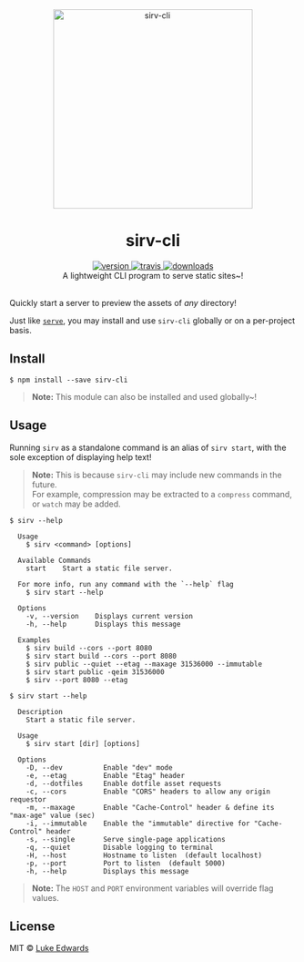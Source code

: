<div align="center">
  <img src="https://github.com/lukeed/sirv/raw/master/sirv-cli.png" alt="sirv-cli" width="350" />
</div>

<h1 align="center">sirv-cli</h1>

<div align="center">
  <a href="https://npmjs.org/package/sirv-cli">
    <img src="https://img.shields.io/npm/v/sirv-cli.svg" alt="version" />
  </a>
  <a href="https://travis-ci.org/lukeed/sirv">
    <img src="https://img.shields.io/travis/lukeed/sirv.svg" alt="travis" />
  </a>
  <a href="https://npmjs.org/package/sirv-cli">
    <img src="https://img.shields.io/npm/dm/sirv-cli.svg" alt="downloads" />
  </a>
</div>

<div align="center">A lightweight CLI program to serve static sites~!</div>

<br />

Quickly start a server to preview the assets of _any_ directory!

Just like [`serve`](https://github.com/zeit/serve), you may install and use `sirv-cli` globally or on a per-project basis.


## Install

```
$ npm install --save sirv-cli
```

> **Note:** This module can also be installed and used globally~!

## Usage

Running `sirv` as a standalone command is an alias of `sirv start`, with the sole exception of displaying help text!

> **Note:** This is because `sirv-cli` may include new commands in the future. <br>For example, compression may be extracted to a `compress` command, or `watch` may be added.

```
$ sirv --help

  Usage
    $ sirv <command> [options]

  Available Commands
    start    Start a static file server.

  For more info, run any command with the `--help` flag
    $ sirv start --help

  Options
    -v, --version    Displays current version
    -h, --help       Displays this message

  Examples
    $ sirv build --cors --port 8080
    $ sirv start build --cors --port 8080
    $ sirv public --quiet --etag --maxage 31536000 --immutable
    $ sirv start public -qeim 31536000
    $ sirv --port 8080 --etag
```

```
$ sirv start --help

  Description
    Start a static file server.

  Usage
    $ sirv start [dir] [options]

  Options
    -D, --dev          Enable "dev" mode
    -e, --etag         Enable "Etag" header
    -d, --dotfiles     Enable dotfile asset requests
    -c, --cors         Enable "CORS" headers to allow any origin requestor
    -m, --maxage       Enable "Cache-Control" header & define its "max-age" value (sec)
    -i, --immutable    Enable the "immutable" directive for "Cache-Control" header
    -s, --single       Serve single-page applications
    -q, --quiet        Disable logging to terminal
    -H, --host         Hostname to listen  (default localhost)
    -p, --port         Port to listen  (default 5000)
    -h, --help         Displays this message
```

> **Note:** The `HOST` and `PORT` environment variables will override flag values.


## License

MIT © [Luke Edwards](https://lukeed.com)
